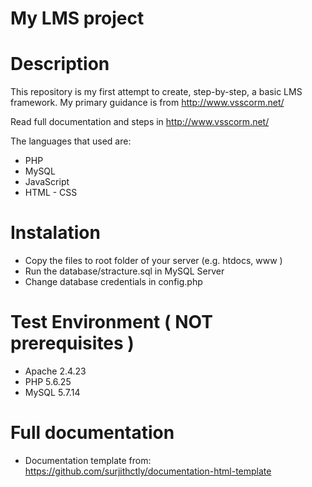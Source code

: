 # My LMS project

# Description
This repository is my first attempt to create, step-by-step, a basic LMS framework. My primary guidance is from http://www.vsscorm.net/

Read full documentation and steps in http://www.vsscorm.net/

The languages that used are:
- PHP
- MySQL
- JavaScript
- HTML - CSS


# Instalation
- Copy the files to root folder of your server (e.g. htdocs, www )
- Run the database/stracture.sql in MySQL Server
- Change database credentials in config.php

# Test Environment ( NOT prerequisites )
- Apache 2.4.23
- PHP 5.6.25
- MySQL 5.7.14

# Full documentation
- Documentation template from: https://github.com/surjithctly/documentation-html-template